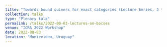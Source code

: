 ```yaml
---
title: "Towards bound quivers for exact categories (Lecture Series, 3 talks of 1h each)"
collection: talks
type: "Plenary talk"
permalink: /talks/2022-08-03-lectures-on-bocses
venue: "ICRA 2022 Workshop"
date: 2022-08-03
location: "Montevideo, Uruguay"
---
```


